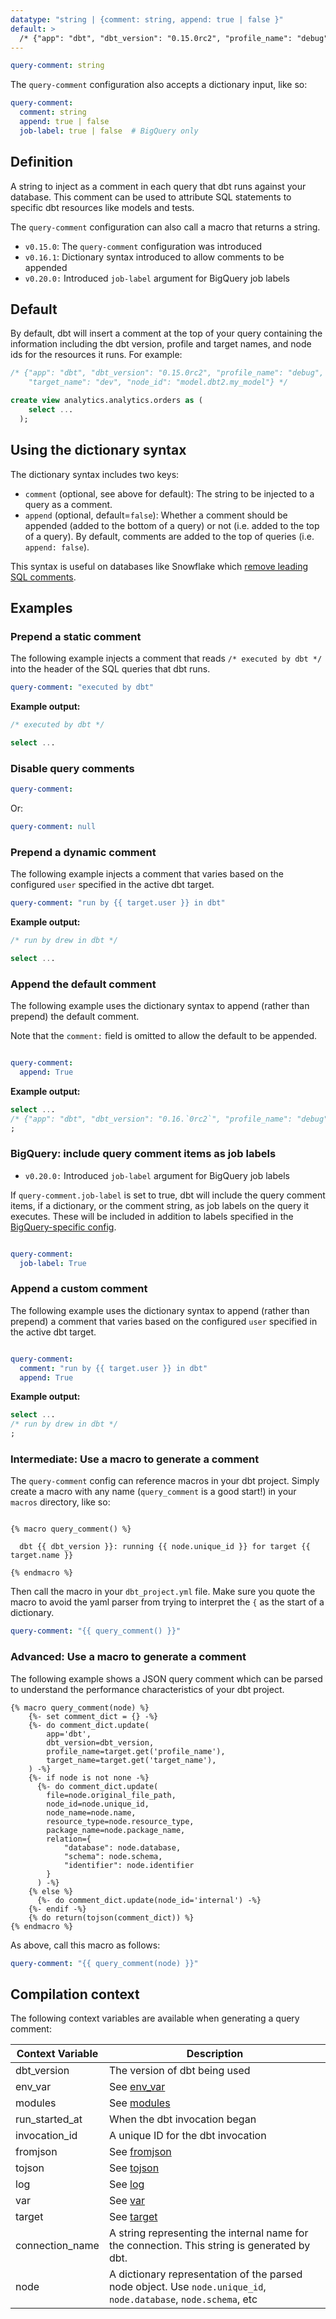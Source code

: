```yaml
---
datatype: "string | {comment: string, append: true | false }"
default: >
  /* {"app": "dbt", "dbt_version": "0.15.0rc2", "profile_name": "debug", "target_name": "dev", "node_id": "model.dbt2.my_model"} */
---
```


<File name='dbt_project.yml'>

```yml
query-comment: string
```

</File>

The `query-comment` configuration also accepts a dictionary input, like so:

<File name='dbt_project.yml'>

```yml
query-comment:
  comment: string
  append: true | false
  job-label: true | false  # BigQuery only
```

</File>

## Definition
A string to inject as a comment in each query that dbt runs against your database. This comment can be used to attribute SQL statements to specific dbt resources like models and tests.

The `query-comment` configuration can also call a macro that returns a string.

<Changelog>

* `v0.15.0`: The `query-comment` configuration was introduced
* `v0.16.1`: Dictionary syntax introduced to allow comments to be appended
* `v0.20.0:` Introduced `job-label` argument for BigQuery job labels

</Changelog>

## Default
By default, dbt will insert a <Term id="json" /> comment at the top of your query containing the information including the dbt version, profile and target names, and node ids for the resources it runs. For example:

```sql
/* {"app": "dbt", "dbt_version": "0.15.0rc2", "profile_name": "debug",
    "target_name": "dev", "node_id": "model.dbt2.my_model"} */

create view analytics.analytics.orders as (
    select ...
  );
```




## Using the dictionary syntax
The dictionary syntax includes two keys:
  * `comment` (optional, see above for default): The string to be injected to a query as a comment.
  * `append` (optional, default=`false`): Whether a comment should be appended (added to the bottom of a query) or not (i.e. added to the top of a query). By default, comments are added to the top of queries (i.e. `append: false`).

This syntax is useful on databases like Snowflake which [remove leading SQL comments](https://docs.snowflake.com/en/release-notes/2017-04.html#queries-leading-comments-removed-during-execution).

## Examples

### Prepend a static comment
The following example injects a comment that reads `/* executed by dbt */` into the header of the SQL queries that dbt runs.

<File name='dbt_project.yml'>

```yml
query-comment: "executed by dbt"

```

</File>

**Example output:**

```sql
/* executed by dbt */

select ...
```

### Disable query comments

<File name='dbt_project.yml'>

```yml
query-comment:

```

</File>

Or:

<File name='dbt_project.yml'>

```yml
query-comment: null

```

</File>

### Prepend a dynamic comment
The following example injects a comment that varies based on the configured `user` specified in the active dbt target.

<File name='dbt_project.yml'>

```yml
query-comment: "run by {{ target.user }} in dbt"

```

</File>

**Example output:**

```sql
/* run by drew in dbt */

select ...
```

### Append the default comment
The following example uses the dictionary syntax to append (rather than prepend) the default comment.

Note that the `comment:` field is omitted to allow the default to be appended.

<File name='dbt_project.yml'>

```yaml

query-comment:
  append: True
```

</File>

**Example output:**

```sql
select ...
/* {"app": "dbt", "dbt_version": "0.16.`0rc2`", "profile_name": "debug", "target_name": "dev", "node_id": "model.dbt2.my_model"} */
;
```

### BigQuery: include query comment items as job labels


<Changelog>

* `v0.20.0:` Introduced `job-label` argument for BigQuery job labels

</Changelog>

If `query-comment.job-label` is set to true, dbt will include the query comment items, if a dictionary, or the comment string, as job labels on the query it executes. These will be included in addition to labels specified in the [BigQuery-specific config](/reference/project-configs/query-comment#bigquery-include-query-comment-items-as-job-labels).

<File name='dbt_project.yml'>

```yaml

query-comment:
  job-label: True
```

</File>

### Append a custom comment
The following example uses the dictionary syntax to append (rather than prepend) a comment that varies based on the configured `user` specified in the active dbt target.

<File name='dbt_project.yml'>

```yaml

query-comment:
  comment: "run by {{ target.user }} in dbt"
  append: True
```

</File>

**Example output:**

```sql
select ...
/* run by drew in dbt */
;
```



### Intermediate: Use a macro to generate a comment

The `query-comment` config can reference macros in your dbt project. Simply create a macro with any name (`query_comment` is a good start!) in your `macros` directory, like so:

<File name='macros/query_comment.sql'>

```jinja2

{% macro query_comment() %}

  dbt {{ dbt_version }}: running {{ node.unique_id }} for target {{ target.name }}

{% endmacro %}
```

</File>

Then call the macro in your `dbt_project.yml` file. Make sure you quote the macro to avoid the yaml parser from trying to interpret the `{` as the start of a dictionary.

<File name='dbt_project.yml'>

```yaml
query-comment: "{{ query_comment() }}"

```

</File>

### Advanced: Use a macro to generate a comment

The following example shows a JSON query comment which can be parsed to understand the performance characteristics of your dbt project.

<File name='macros/query_comment.sql'>

```jinja2
{% macro query_comment(node) %}
    {%- set comment_dict = {} -%}
    {%- do comment_dict.update(
        app='dbt',
        dbt_version=dbt_version,
        profile_name=target.get('profile_name'),
        target_name=target.get('target_name'),
    ) -%}
    {%- if node is not none -%}
      {%- do comment_dict.update(
        file=node.original_file_path,
        node_id=node.unique_id,
        node_name=node.name,
        resource_type=node.resource_type,
        package_name=node.package_name,
        relation={
            "database": node.database,
            "schema": node.schema,
            "identifier": node.identifier
        }
      ) -%}
    {% else %}
      {%- do comment_dict.update(node_id='internal') -%}
    {%- endif -%}
    {% do return(tojson(comment_dict)) %}
{% endmacro %}
```

</File>

As above, call this macro as follows:


<File name='dbt_project.yml'>

```yaml
query-comment: "{{ query_comment(node) }}"

```

</File>

## Compilation context

The following context variables are available when generating a query comment:

| Context Variable | Description |
| ---------------- | ----------- |
| dbt_version      | The version of dbt being used |
| env_var          | See [env_var](env_var) |
| modules          | See [modules](modules) |
| run_started_at   | When the dbt invocation began |
| invocation_id    | A unique ID for the dbt invocation |
| fromjson         | See [fromjson](fromjson) |
| tojson           | See [tojson](tojson) |
| log              | See [log](log) |
| var              | See [var](var) |
| target           | See [target](target) |
| connection_name  | A string representing the internal name for the connection. This string is generated by dbt. |
| node             | A dictionary representation of the parsed node object. Use `node.unique_id`, `node.database`, `node.schema`, etc |
